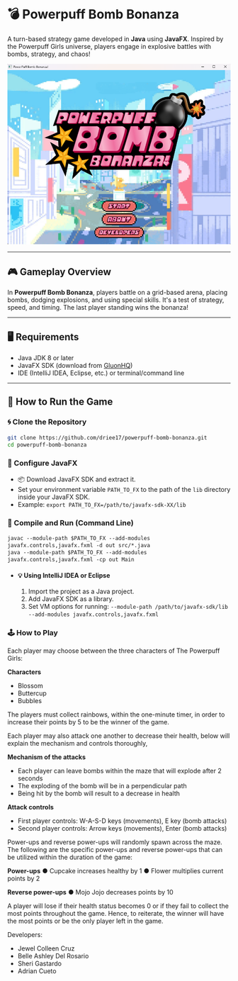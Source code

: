 # 💣 Powerpuff Bomb Bonanza

A turn-based strategy game developed in **Java** using **JavaFX**. Inspired by the Powerpuff Girls universe, players engage in explosive battles with bombs, strategy, and chaos!

![Game Preview](assets/images/screenshot.png) <!-- Add your screenshot if available -->

---

## 🎮 Gameplay Overview

In **Powerpuff Bomb Bonanza**, players battle on a grid-based arena, placing bombs, dodging explosions, and using special skills. It's a test of strategy, speed, and timing. The last player standing wins the bonanza!

---

## 🖥️ Requirements

- Java JDK 8 or later
- JavaFX SDK (download from [GluonHQ](https://gluonhq.com/products/javafx/))
- IDE (IntelliJ IDEA, Eclipse, etc.) or terminal/command line

---

## 🚀 How to Run the Game

### 🌀 Clone the Repository

```bash
git clone https://github.com/driee17/powerpuff-bomb-bonanza.git
cd powerpuff-bomb-bonanza
```

### 🧰 Configure JavaFX

* 📦 Download JavaFX SDK and extract it.
* Set your environment variable `PATH_TO_FX` to the path of the `lib` directory inside your JavaFX SDK.
* Example: `export PATH_TO_FX=/path/to/javafx-sdk-XX/lib`

### 🔧 Compile and Run (Command Line)

```
javac --module-path $PATH_TO_FX --add-modules javafx.controls,javafx.fxml -d out src/*.java
java --module-path $PATH_TO_FX --add-modules javafx.controls,javafx.fxml -cp out Main
```

* #### 💡 Using IntelliJ IDEA or Eclipse

  1. Import the project as a Java project.
  2. Add JavaFX SDK as a library.
  3. Set VM options for running: `--module-path /path/to/javafx-sdk/lib --add-modules javafx.controls,javafx.fxml`

###

### 🕹️ How to Play

Each player may choose between the three characters of The
Powerpuff Girls:

**Characters**

* Blossom
* Buttercup
* Bubbles

The players must collect rainbows, within the one-minute timer, in
order to increase their points by 5 to be the winner of the game.

Each player may also attack one another to decrease their health,
below will explain the mechanism and controls thoroughly,

**Mechanism of the attacks**

* Each player can leave bombs within the maze that will
  explode after 2 seconds
* The exploding of the bomb will be in a perpendicular path
* Being hit by the bomb will result to a decrease in health

**Attack controls**

* First player controls: W-A-S-D keys (movements), E key
  (bomb attacks)
* Second player controls: Arrow keys (movements), Enter
  (bomb attacks)

Power-ups and reverse power-ups will randomly spawn across the
maze. The following are the specific power-ups and reverse
power-ups that can be utilized within the duration of the game:

**Power-ups**
● Cupcake increases healthy by 1
● Flower multiplies current points by 2

**Reverse power-ups**
● Mojo Jojo decreases points by 10

A player will lose if their health status becomes 0 or if they fail to
collect the most points throughout the game. Hence, to reiterate, the
winner will have the most points or be the only player left in the
game.

Developers:

* Jewel Colleen Cruz
* Belle Ashley Del Rosario
* Sheri Gastardo
* Adrian Cueto
